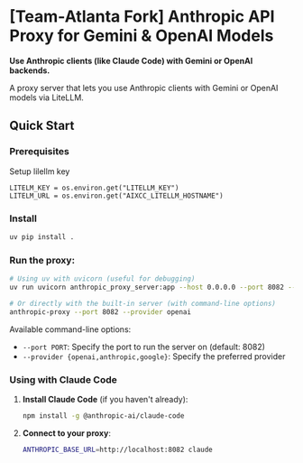 # [Team-Atlanta Fork] Anthropic API Proxy for Gemini & OpenAI Models

**Use Anthropic clients (like Claude Code) with Gemini or OpenAI backends.** 

A proxy server that lets you use Anthropic clients with Gemini or OpenAI models via LiteLLM.

## Quick Start

### Prerequisites

Setup lilellm key

```python3
LITELM_KEY = os.environ.get("LITELLM_KEY")
LITELM_URL = os.environ.get("AIXCC_LITELLM_HOSTNAME")
```

### Install

```bash
uv pip install .
```

### Run the proxy:
   ```bash
   # Using uv with uvicorn (useful for debugging)
   uv run uvicorn anthropic_proxy_server:app --host 0.0.0.0 --port 8082 --reload
   
   # Or directly with the built-in server (with command-line options)
   anthropic-proxy --port 8082 --provider openai
   ```
   Available command-line options:
   - `--port PORT`: Specify the port to run the server on (default: 8082)
   - `--provider {openai,anthropic,google}`: Specify the preferred provider

### Using with Claude Code

1. **Install Claude Code** (if you haven't already):
   ```bash
   npm install -g @anthropic-ai/claude-code
   ```

2. **Connect to your proxy**:
   ```bash
   ANTHROPIC_BASE_URL=http://localhost:8082 claude
   ```